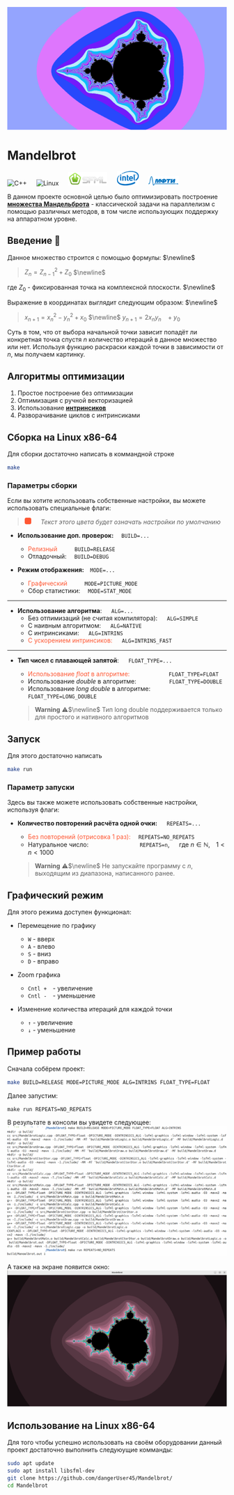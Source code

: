 ![Проблемы с изображением](data/Mandelbrot.png)

#  Mandelbrot
![C++](https://img.shields.io/badge/c++-%2300599C.svg?style=for-the-badge&logo=c%2B%2B&logoColor=white) &emsp;
![Linux](https://img.shields.io/badge/Linux-FCC624?style=for-the-badge&logo=linux&logoColor=black) &emsp;
 <img src="data/SFML_Logo.svg"  alt="Описание" width="90" height=""> &emsp; <img src="data/Intel_Logo.svg" alt="Описание" width="50" height=""> &emsp;
 <img src="data/MIPT_Logo.svg"  alt="Описание" width="70" height="">

В данном проекте основной целью было оптимизировать построение
[**множества Мандельброта**](https://ru.wikipedia.org/wiki/%D0%9C%D0%BD%D0%BE%D0%B6%D0%B5%D1%81%D1%82%D0%B2%D0%BE_%D0%9C%D0%B0%D0%BD%D0%B4%D0%B5%D0%BB%D1%8C%D0%B1%D1%80%D0%BE%D1%82%D0%B0) - классической задачи на параллелизм с помощью различных методов, в том числе использующих поддержку на аппаратном уровне.

 ## Введение 📜

Данное множество строится с помощью формулы: $\newline$
> $Z_n = Z_{n-1}^2 + Z_0$ $\newline$

где $Z_0$ - фиксированная точка на комплексной плоскости. $\newline$

 Выражение в координатах выглядит следующим образом: $\newline$
> $x_{n+1} = x_n^2 - y_n^2 + x_0$ $\newline$
$y_{n+1} = 2x_ny_n ~~~  + y_0$

Суть в том, что от выбора начальной точки зависит попадёт ли конкретная точка спустя $n$ количество итераций в данное множество или нет. Используя функцию раскраски каждой точки в зависимости от $n$, мы получаем картинку.

## Алгоритмы оптимизации
1. Простое построение без оптимизации
2. Оптимизация с ручной векторизацией
3. Использование [**интринсиков**](https://www.intel.com/content/www/us/en/support/ru-banner-inside.html)
4. Разворачивание циклов с интринсиками

## Сборка на Linux x86-64
Для сборки достаточно написать в коммандной строке
```bash
make
```
### Параметры сборки
Если вы хотите использовать собственные настройки, вы можете использовать  специальные флаги:
> *<div style= "display:inline-block;
                width:15px; height:15px;
                background:#FF5733;
                border-radius:4px">
    </div> &emsp;
    Текст этого цвета будет означать настройки по умолчанию*

- **Использование доп. проверок:**&emsp; ```BUILD=...```
    - <span style="color:#FF5733">Релизный</span>
        &emsp; &emsp; ```BUILD=RELEASE```
    - Отладочный: &emsp;```BUILD=DEBUG ```

- **Режим отображения:**&emsp;```MODE=...```

    - <span style="color:#FF5733">Графический</span>
        &emsp; &emsp; ```MODE=PICTURE_MODE```
    - Сбор статистики: &emsp;```MODE=STAT_MODE ```
------
- **Использование алгоритма**: &emsp; ```ALG=...```
    - Без отпимизаций (не считая компилятора): &emsp; ```ALG=SIMPLE```
    - C наивным алгоритмом: &emsp; ```ALG=NATIVE```
    - C интринсиками: &emsp; ```ALG=INTRINS```
    -  <span style="color:#FF5733">C ускорением интринсиков:</span> &emsp; ```ALG=INTRINS_FAST```
------
- **Тип чисел с плавающей запятой**: &emsp; ```FLOAT_TYPE=...```

    - <span style="color:#FF5733">Использование *float*  в алгоритме:</span>
        &emsp; &emsp; &emsp; &emsp; &emsp;```FLOAT_TYPE=FLOAT```
    - Использование *double* в алгоритме: &emsp; &emsp; &emsp; &emsp; ```FLOAT_TYPE=DOUBLE```
    - Использование *long double* в алгоритме: &emsp; ```FLOAT_TYPE=LONG_DOUBLE```

    > **Warning**  ⚠️$\newline$
    > Тип long double поддерживается только для простого и нативного алгоритмов

## Запуск
Для этого достаточно написать
```bash
make run
```
### Параметр запуски
Здесь вы также можете использовать собственные настройки, используя флаги:

- **Количество повторений расчёта одной очки:** &emsp; ```REPEATS=...```

    -  <span style="color:#FF5733">Без повторений (отрисовка 1 раз):</span>&emsp; ```REPEATS=NO_REPEATS```
    - Натуральное число: &emsp; &emsp; &emsp; &emsp; &emsp;&emsp;&emsp;```REPEATS=n```,  &emsp; где $n \in \mathbb{N},$&emsp;$1 < n < 1000$

    > **Warning**  ⚠️$\newline$
    > Не запускайте программу с $n$, выходящим из диапазона, написанного ранее.

## Графический режим
Для этого режима доступен функционал:
- Перемещение по графику
    - ```W``` - вверх
    - ```A``` - влево
    - ```S``` - вниз
    - ```D``` - вправо

- Zoom графика
    - ```Cntl +```&emsp;- увеличение
    - ```Cntl -```&emsp;- уменьшение

- Изменение количества итераций для каждой точки
    - ```↑``` - увеличение
    - ```↓``` - уменьшение
## Пример работы
Сначала собёрем проект:
```bash
make BUILD=RELEASE MODE=PICTURE_MODE ALG=INTRINS FLOAT_TYPE=FLOAT
```
Далее запустим:
```
make run REPEATS=NO_REPEATS
```
В результате в консоли вы увидете следующее:
![Example CMD](data/Examle_CMD.png)

А также на экране появится окно:
![Example display](data/Example_Display.png)


## Использование на Linux x86-64
Для того чтобы успешно использовать на своём оборудовании данный проект достаточно выполнить следуюущие комманды:
```bash
sudo apt update
sudo apt install libsfml-dev
git clone https://github.com/dangerUser45/Mandelbrot/
cd Mandelbrot
```

